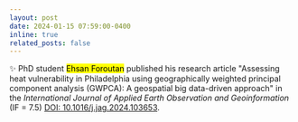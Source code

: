 ```yaml
---
layout: post
date: 2024-01-15 07:59:00-0400
inline: true
related_posts: false
---
```


:sparkles: PhD student <mark>Ehsan Foroutan</mark> published his research article "Assessing heat vulnerability in Philadelphia using geographically weighted principal component analysis (GWPCA): A geospatial big data-driven approach" in the *International Journal of Applied Earth Observation and Geoinformation* (IF = 7.5) <a href=https://doi.org/10.1016/j.jag.2024.103653>DOI: 10.1016/j.jag.2024.103653</a>.
